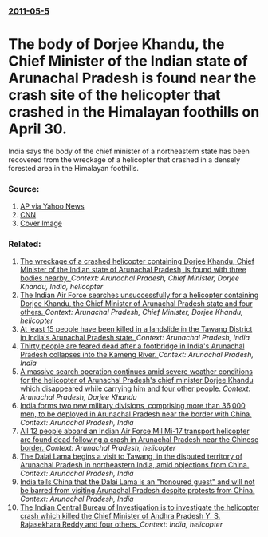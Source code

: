 ### [2011-05-5](/news/2011/05/5/index.md)

# The body of Dorjee Khandu, the Chief Minister of the Indian state of Arunachal Pradesh is found near the crash site of the helicopter that crashed in the Himalayan foothills on April 30. 

India says the body of the chief minister of a northeastern state has been recovered from the wreckage of a helicopter that crashed in a densely forested area in the Himalayan foothills.


### Source:

1. [AP via Yahoo News](http://in.news.yahoo.com/india-top-officials-body-found-crash-070525501.html)
2. [CNN](http://www.cnn.com/2011/WORLD/asiapcf/05/05/india.missing.helicopter/index.html)
2. [Cover Image](http://i.cdn.turner.com/cnn/2011/WORLD/asiapcf/05/05/india.missing.helicopter/tzvids.dorjee.khandu.gi.jpg)

### Related:

1. [The wreckage of a crashed helicopter containing Dorjee Khandu, Chief Minister of the Indian state of Arunachal Pradesh, is found with three bodies nearby. ](/news/2011/05/4/the-wreckage-of-a-crashed-helicopter-containing-dorjee-khandu-chief-minister-of-the-indian-state-of-arunachal-pradesh-is-found-with-three.md) _Context: Arunachal Pradesh, Chief Minister, Dorjee Khandu, India, helicopter_
2. [The Indian Air Force searches unsuccessfully for a helicopter containing Dorjee Khandu, the Chief Minister of Arunachal Pradesh state and four others. ](/news/2011/05/1/the-indian-air-force-searches-unsuccessfully-for-a-helicopter-containing-dorjee-khandu-the-chief-minister-of-arunachal-pradesh-state-and-fo.md) _Context: Arunachal Pradesh, Chief Minister, Dorjee Khandu, helicopter_
3. [At least 15 people have been killed in a landslide in the Tawang District in India's Arunachal Pradesh state. ](/news/2016/04/22/at-least-15-people-have-been-killed-in-a-landslide-in-the-tawang-district-in-india-s-arunachal-pradesh-state.md) _Context: Arunachal Pradesh, India_
4. [Thirty people are feared dead after a footbridge in India's Arunachal Pradesh collapses into the Kameng River. ](/news/2011/10/29/thirty-people-are-feared-dead-after-a-footbridge-in-india-s-arunachal-pradesh-collapses-into-the-kameng-river.md) _Context: Arunachal Pradesh, India_
5. [A massive search operation continues amid severe weather conditions for the helicopter of Arunachal Pradesh's chief minister Dorjee Khandu which disappeared while carrying him and four other people. ](/news/2011/05/2/a-massive-search-operation-continues-amid-severe-weather-conditions-for-the-helicopter-of-arunachal-pradesh-s-chief-minister-dorjee-khandu-w.md) _Context: Arunachal Pradesh, Dorjee Khandu_
6. [India forms two new military divisions, comprising more than 36,000 men, to be deployed in Arunachal Pradesh near the border with China. ](/news/2010/11/23/india-forms-two-new-military-divisions-comprising-more-than-36-000-men-to-be-deployed-in-arunachal-pradesh-near-the-border-with-china.md) _Context: Arunachal Pradesh, India_
7. [All 12 people aboard an Indian Air Force Mil Mi-17 transport helicopter are found dead following a crash in Arunachal Pradesh near the Chinese border. ](/news/2010/11/20/all-12-people-aboard-an-indian-air-force-mil-mi-17-transport-helicopter-are-found-dead-following-a-crash-in-arunachal-pradesh-near-the-chine.md) _Context: Arunachal Pradesh, helicopter_
8. [ The Dalai Lama begins a visit to Tawang, in the disputed territory of Arunachal Pradesh in northeastern India, amid objections from China. ](/news/2009/11/8/the-dalai-lama-begins-a-visit-to-tawang-in-the-disputed-territory-of-arunachal-pradesh-in-northeastern-india-amid-objections-from-china.md) _Context: Arunachal Pradesh, India_
9. [ India tells China that the Dalai Lama is an "honoured guest" and will not be barred from visiting Arunachal Pradesh despite protests from China. ](/news/2009/10/25/india-tells-china-that-the-dalai-lama-is-an-honoured-guest-and-will-not-be-barred-from-visiting-arunachal-pradesh-despite-protests-from-c.md) _Context: Arunachal Pradesh, India_
10. [ The Indian Central Bureau of Investigation is to investigate the helicopter crash which killed the Chief Minister of Andhra Pradesh Y. S. Rajasekhara Reddy and four others. ](/news/2009/09/7/the-indian-central-bureau-of-investigation-is-to-investigate-the-helicopter-crash-which-killed-the-chief-minister-of-andhra-pradesh-y-s-r.md) _Context: India, helicopter_
